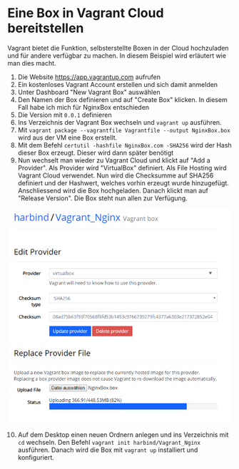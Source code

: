 # Eine Box in Vagrant Cloud bereitstellen

Vagrant bietet die Funktion, selbsterstellte Boxen in der Cloud hochzuladen und für andere verfügbar zu machen. In diesem Beispiel wird erläutert wie man dies macht.

1) Die Website https://app.vagrantup.com aufrufen
2) Ein kostenloses Vagrant Account erstellen und sich damit anmelden
3) Unter Dashboard "New Vagrant Box" auswählen
4) Den Namen der Box definieren und auf "Create Box" klicken. In diesem Fall habe ich mich für NginxBox entschieden
5) Die Version mit `0.0.1` definieren
6) Ins Verzeichnis der Vagrant Box wechseln und `vagrant up` ausführen.
7) Mit `vagrant package --vagrantfile Vagrantfile --output NginxBox.box` wird aus der VM eine Box erstellt.
8) Mit dem Befehl `certutil -hashfile NginxBox.com -SHA256` wird der Hash dieser Box erzeugt. Dieser wird dann später benötigt
9) Nun wechselt man wieder zu Vagrant Cloud und klickt auf "Add a Provider". Als Provider wird "VirtualBox" definiert. Als File Hosting wird Vagrant Cloud verwendet. Nun wird die Checksumme auf SHA256 definiert und der Hashwert, welches vorhin erzeugt wurde hinzugefügt. Anschliessend wird die Box hochgeladen. Danach klickt man auf "Release Version". Die Box steht nun allen zur Verfügung.

![alt text](https://github.com/harbinde/VA-ITSE17b-Vagrant-Docker/blob/master/Vagrant/Einleitung/IMG/vagrantcloud_1.PNG)

10) Auf dem Desktop einen neuen Ordnern anlegen und ins Verzeichnis mit `cd` wechseln. Den Befehl `vagrant init harbind/Vagrant_Nginx` ausführen. Danach wird die Box mit `vagrant up` installiert und konfiguriert.
